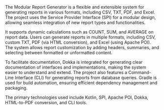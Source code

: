 The Modular Report Generator is a flexible and extensible system for generating reports in various formats, including CSV, TXT, PDF, and Excel. The project uses the Service Provider Interface (SPI) for a modular design, allowing seamless integration of new report types and functionalities.

It supports dynamic calculations such as COUNT, SUM, and AVERAGE on report data. Users can generate reports in multiple formats, including CSV, custom TXT, PDF (via HTML conversion), and Excel (using Apache POI).
The system allows report customization by adding headers, summaries, and selecting between formatted or unformatted content.

To facilitate documentation, Dokka is integrated for generating clear documentation of interfaces and implementations, making the system easier to understand and extend. The project also features a Command-Line Interface (CLI) for generating reports from database queries. Gradle is used for build automation, ensuring efficient dependency management and packaging.

The primary technologies used include Kotlin, SPI, Apache POI, Dokka, HTML-to-PDF conversion, and CLI tools.
